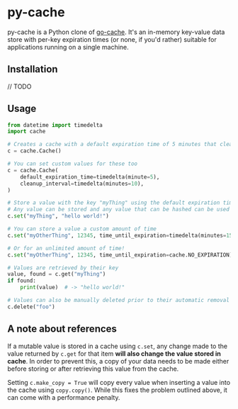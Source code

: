 # py-cache

py-cache is a Python clone of [go-cache](https://github.com/patrickmn/go-cache). It's an in-memory key-value data store with per-key expiration times (or none, if you'd rather) suitable for applications running on a single machine.

## Installation

// TODO

## Usage

```python
from datetime import timedelta
import cache

# Creates a cache with a default expiration time of 5 minutes that cleans old entries once every 10 minutes
c = cache.Cache()

# You can set custom values for these too
c = cache.Cache(
    default_expiration_time=timedelta(minute=5),
    cleanup_interval=timedelta(minutes=10),
)

# Store a value with the key "myThing" using the default expiration time
# Any value can be stored and any value that can be hashed can be used as a key
c.set("myThing", "hello world!")

# You can store a value a custom amount of time
c.set("myOtherThing", 12345, time_until_expiration=timedelta(minutes=15))

# Or for an unlimited amount of time!
c.set("myOtherThing", 12345, time_until_expiration=cache.NO_EXPIRATION)

# Values are retrieved by their key
value, found = c.get("myThing")
if found:
    print(value)  # -> "hello world!"

# Values can also be manually deleted prior to their automatic removal
c.delete("foo")
```

## A note about references

If a mutable value is stored in a cache using `c.set`, any change made to the value returned by `c.get` for that item **will also change the value stored in cache**. In order to prevent this, a copy of your data needs to be made either before storing or after retrieving this value from the cache. 

Setting `c.make_copy = True` will copy every value when inserting a value into the cache using `copy.copy()`. While this fixes the problem outlined above, it can come with a performance penalty.